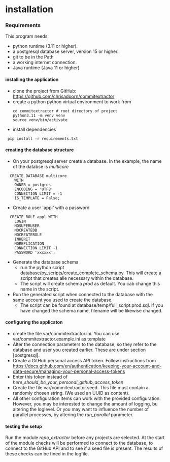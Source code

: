 # installation

### Requirements
This program needs: 
* python runtime (3.11 or higher).
* a postgresql database server, version 15 or higher.
* git to be in the Path
* a working internet connection.
* Java runtime (Java 11 or higher)

#### installing the application
* clone the project from GitHub: https://github.com/chrisadoorn/commitextractor 
* create a python python virtual environment to work from
  ```shell
  cd commitextractor # root directory of project
  python3.11 -m venv venv
  source venv/bin/activate
  ```
* install dependencies
 ```shell
  pip install -r requirements.txt
  ```
#### creating the database structure
* On your postgresql server create a database. In the example, the name of the databse is _multicore_
```sqlite-psql
  CREATE DATABASE multicore
    WITH
    OWNER = postgres
    ENCODING = 'UTF8'
    CONNECTION LIMIT = -1
    IS_TEMPLATE = False;
  ```
 * Create a user 'appl' with a password  
```sqlite-psql
  CREATE ROLE appl WITH
	LOGIN
	NOSUPERUSER
	NOCREATEDB
	NOCREATEROLE
	INHERIT
	NOREPLICATION
	CONNECTION LIMIT -1
	PASSWORD 'xxxxxx';
  ```
* Generate the database schema
  * run the python script database/py_scripts/create_complete_schema.py. This will create a script that creates alle necessary within the database.
  * The script will create schema _prod_ as default. You cab change this name in the script.
* Run the generated script when connected to the database with the same account you used to create the database.
  * The script can be found at database/temp/full_script.prod.sql. If you have changed the schema name, filename will be likewise changed. 

#### configuring the applicaton
* create the file var/commitextractor.ini. You can use var/commitextractor.example.ini as template
* Alter the connection parameters to the database, so they refer to the database and user you created earlier. These are under section [postgresql]. 
* Create a GitHub personal access API token. Follow instructions from https://docs.github.com/en/authentication/keeping-your-account-and-data-secure/managing-your-personal-access-tokens
* Enter this token instead of _here_should_be_your_personal_github_access_token_
* Create the file var/commitextractor.seed. This file must contain a randomly chosen string. (We used an UUID as content).
* All other configuration items can work with the provided configuration. However, you may be interested to change the amount of logging, bu altering the loglevel. Or you may want to influence the number of parallel processes, by altering the _run_parallel_ parameter. 

#### testing the setup
Run the module _repo_extractor_ before any projects are selected. At the start of the module checks will be performed to connect to the database, to connect to the GitHub API and to see if a seed file is present. 
The results of these checks can be fined in the logfile. 




   
